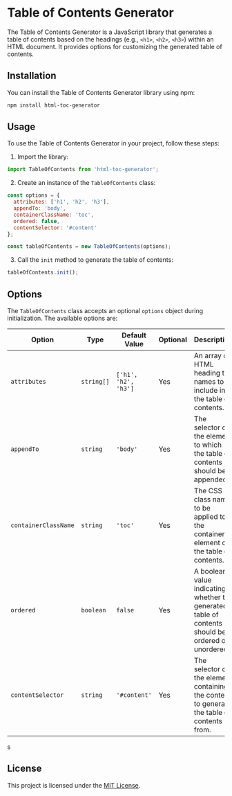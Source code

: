 # Table of Contents Generator

The Table of Contents Generator is a JavaScript library that generates a table of contents based on the headings (e.g., `<h1>`, `<h2>`, `<h3>`) within an HTML document. It provides options for customizing the generated table of contents.

## Installation

You can install the Table of Contents Generator library using npm:

```bash
npm install html-toc-generator
```

## Usage

To use the Table of Contents Generator in your project, follow these steps:

1. Import the library:

```javascript
import TableOfContents from 'html-toc-generator';
```

2. Create an instance of the `TableOfContents` class:

```javascript
const options = {
  attributes: ['h1', 'h2', 'h3'],
  appendTo: 'body',
  containerClassName: 'toc',
  ordered: false,
  contentSelector: '#content'
};

const tableOfContents = new TableOfContents(options);
```

3. Call the `init` method to generate the table of contents:

```javascript
tableOfContents.init();
```

## Options

The `TableOfContents` class accepts an optional `options` object during initialization. The available options are:

| Option               | Type       | Default Value        | Optional | Description                                                                                        |
| -------------------- | ---------- | -------------------- | -------- | -------------------------------------------------------------------------------------------------- |
| `attributes`         | `string[]` | `['h1', 'h2', 'h3']` | Yes      | An array of HTML heading tag names to include in the table of contents.                            |
| `appendTo`           | `string`   | `'body'`             | Yes      | The selector of the element to which the table of contents should be appended.                     |
| `containerClassName` | `string`   | `'toc'`              | Yes      | The CSS class name to be applied to the container element of the table of contents.                |
| `ordered`            | `boolean`  | `false`              | Yes      | A boolean value indicating whether the generated table of contents should be ordered or unordered. |
| `contentSelector`    | `string`   | `'#content'`         | Yes      | The selector of the element containing the content to generate the table of contents from.         |
s
## License

This project is licensed under the [MIT License](LICENSE).
